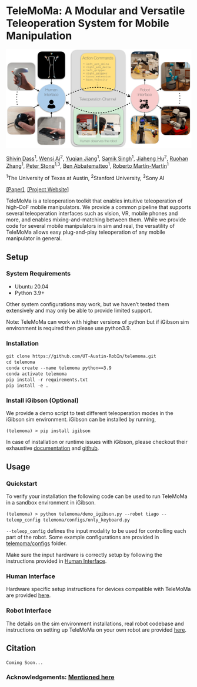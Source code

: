 # TeleMoMa: A Modular and Versatile Teleoperation System for Mobile Manipulation

<img src="assets/telemoma_architecture.png">

[Shivin Dass](https://shivindass.github.io/)<sup>1</sup>, [Wensi Ai](https://wensi-ai.github.io/)<sup>2</sup>, [Yuqian Jiang](https://yuqianjiang.us/)<sup>1</sup>, [Samik Singh]()<sup>1</sup>, [Jiaheng Hu](https://jiahenghu.github.io/)<sup>2</sup>, [Ruohan Zhang](https://ai.stanford.edu/~zharu/)<sup>1</sup>, [Peter Stone](https://www.cs.utexas.edu/~pstone/)<sup>1,3</sup>, [Ben Abbatematteo](https://babbatem.github.io/)<sup>1</sup>, [Roberto Martín-Martín](https://robertomartinmartin.com/)<sup>1</sup>

<sup>1</sup>The University of Texas at Austin, <sup>2</sup>Stanford University, <sup>3</sup>Sony AI

[[Paper]](https://arxiv.org/abs/2403.07869), [[Project Website]](https://robin-lab.cs.utexas.edu/telemoma-web/)

TeleMoMa is a teleoperation toolkit that enables intuitive teleoperation of high-DoF mobile manipulators. We provide a common pipeline that supports several teleoperation interfaces such as vision, VR, mobile phones and more, and enables mixing-and-matching between them. While we provide code for several mobile manipulators in sim and real, the versatility of TeleMoMa allows easy plug-and-play teleoperation of any mobile manipulator in general. 

## Setup  
### System Requirements
- Ubuntu 20.04
- Python 3.9+

Other system configurations may work, but we haven’t tested them extensively and may only be able to provide limited support.

Note: TeleMoMa can work with higher versions of python but if iGibson sim environment is required then please use python3.9.

### Installation

```
git clone https://github.com/UT-Austin-RobIn/telemoma.git
cd telemoma
conda create --name telemoma python==3.9
conda activate telemoma
pip install -r requirements.txt
pip install -e .
```

### Install iGibson (Optional)
We provide a demo script to test different teleoperation modes in the iGibson sim environment. iGibson can be installed by running,
```
(telemoma) > pip install igibson
```
In case of installation or runtime issues with iGibson, please checkout their exhaustive [documentation](https://stanfordvl.github.io/iGibson/) and [github](https://github.com/StanfordVL/iGibson).

## Usage

### Quickstart

To verify your installation the following code can be used to run TeleMoMa in a sandbox environment in iGibson.
```
(telemoma) > python telemoma/demo_igibson.py --robot tiago --teleop_config telemoma/configs/only_keyboard.py 
```

```--teleop_config``` defines the input modality to be used for controlling each part of the robot. Some example configurations are provided in [telemoma/configs](telemoma/configs/) folder.

Make sure the input hardware is correctly setup by following the instructions provided in [Human Interface](telemoma/human_interface/README.md).

### Human Interface
Hardware specific setup instructions for devices compatible with TeleMoMa are provided [here](telemoma/human_interface/README.md).

### Robot Interface
The details on the sim environment installations, real robot codebase and instructions on setting up TeleMoMa on your own robot are provided [here](telemoma/robot_interface/README.md).

## Citation
```
Coming Soon...
```
<!-- ```
@article{
    shah2023mutex,
    title=,
    author=,
    booktitle=,
    year={2024}
}
``` -->

### Acknowledgements: [Mentioned here](acknowledgements.md)
